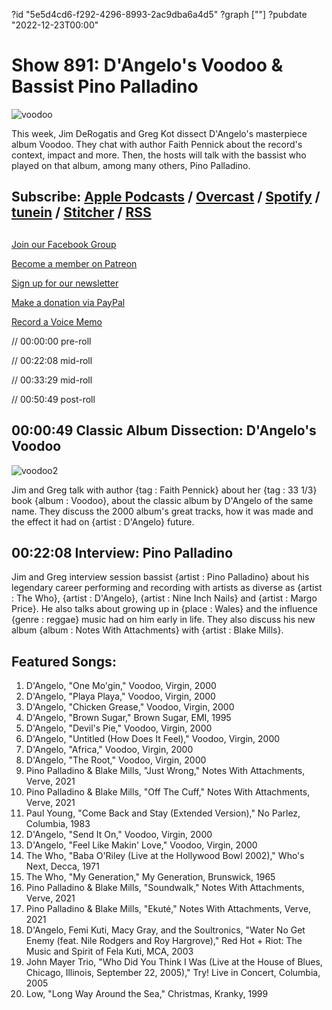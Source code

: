 ?id "5e5d4cd6-f292-4296-8993-2ac9dba6a4d5"
?graph [""]
?pubdate "2022-12-23T00:00"
# Show 891: D'Angelo's Voodoo & Bassist Pino Palladino

![voodoo](https://static.soundopinions.org/images/2022/vooooo.jpeg)

This week, Jim DeRogatis and Greg Kot dissect D'Angelo's masterpiece album Voodoo. They chat with author Faith Pennick about the record's context, impact and more. Then, the hosts will talk with the bassist who played on that album, among many others, Pino Palladino. 



## Subscribe: [Apple Podcasts](https://itunes.apple.com/us/podcast/sound-opinions/id94793843) / [Overcast](https://overcast.fm/itunes94793843/sound-opinions) / [Spotify](https://open.spotify.com/show/1kNR8YL7TBrQuRxDdS4wtU) / [tunein](https://tunein.com/podcasts/Music-Podcasts/Sound-Opinions-p60273/) / [Stitcher](http://www.stitcher.com/podcast/sound-opinions) / [RSS](https://feeds.simplecast.com/Nn6fjnB0)



## 

[Join our Facebook Group](https://bit.ly/3sivr9T)

[Become a member on Patreon](https://bit.ly/3slWZvc)

[Sign up for our newsletter](https://bit.ly/3eEvRnG)

[Make a donation via PayPal](https://bit.ly/3dmt9lU)

[Record a Voice Memo](https://bit.ly/2RyD5Ah)

// 00:00:00 pre-roll

// 00:22:08 mid-roll

// 00:33:29 mid-roll

// 00:50:49 post-roll



## 00:00:49 Classic Album Dissection: D'Angelo's Voodoo

![voodoo2](https://static.soundopinions.org/images/2022/41sw5um1ujl-ac-sy780.jpg)

Jim and Greg talk with author {tag : Faith Pennick} about her {tag : 33 1/3} book {album : Voodoo}, about the classic album by D'Angelo of the same name. They discuss the 2000 album's great tracks, how it was made and the effect it had on {artist : D'Angelo} future.



## 00:22:08 Interview: Pino Palladino


Jim and Greg interview session bassist {artist : Pino Palladino} about his legendary career performing and recording with artists as diverse as {artist : The Who}, {artist : D'Angelo}, {artist : Nine Inch Nails} and {artist : Margo Price}. He also talks about growing up in {place : Wales} and the influence {genre : reggae} music had on him early in life. They also discuss his new album {album : Notes With Attachments} with {artist : Blake Mills}.



## Featured Songs:

1. D'Angelo, "One Mo'gin," Voodoo, Virgin, 2000
2. D'Angelo, "Playa Playa," Voodoo, Virgin, 2000
3. D'Angelo, "Chicken Grease," Voodoo, Virgin, 2000
4. D'Angelo, "Brown Sugar," Brown Sugar, EMI, 1995
5. D'Angelo, "Devil's Pie," Voodoo, Virgin, 2000
6. D'Angelo, "Untitled (How Does It Feel)," Voodoo, Virgin, 2000
7. D'Angelo, "Africa," Voodoo, Virgin, 2000
8. D'Angelo, "The Root," Voodoo, Virgin, 2000
9. Pino Palladino & Blake Mills, "Just Wrong," Notes With Attachments, Verve, 2021
10. Pino Palladino & Blake Mills, "Off The Cuff," Notes With Attachments, Verve, 2021
11. Paul Young, "Come Back and Stay (Extended Version)," No Parlez, Columbia, 1983
12. D'Angelo, "Send It On," Voodoo, Virgin, 2000
13. D'Angelo, "Feel Like Makin' Love," Voodoo, Virgin, 2000
14. The Who, "Baba O'Riley (Live at the Hollywood Bowl 2002)," Who's Next, Decca, 1971
15. The Who, "My Generation," My Generation, Brunswick, 1965
16. Pino Palladino & Blake Mills, "Soundwalk," Notes With Attachments, Verve, 2021
17. Pino Palladino & Blake Mills, "Ekuté," Notes With Attachments, Verve, 2021
18. D'Angelo, Femi Kuti, Macy Gray, and the Soultronics, "Water No Get Enemy (feat. Nile Rodgers and Roy Hargrove)," Red Hot + Riot: The Music and Spirit of Fela Kuti, MCA, 2003
19. John Mayer Trio, "Who Did You Think I Was (Live at the House of Blues, Chicago, Illinois, September 22, 2005)," Try! Live in Concert, Columbia, 2005
20. Low, "Long Way Around the Sea," Christmas, Kranky, 1999